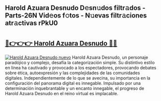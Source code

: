 ## Harold Azuara Desnudo D𝚎sn𝚞dos filtr𝚊dos - Parts-26N Vid𝚎os f𝚘tos - N𝚞evas filtr𝚊ciones atr𝚊ctivas rPkU0

# <h2><a href="http://mb2x29x.tromn.icu/?c=Harold+Azuara+Desnudo">🔗👉👉👉 Harold Azuara Desnudo 🔗🔗</a></h2>

[![Harold Azuara Desnudo nuevo](https://i.imgur.com/pEAQMta.gif)](http://mb2x29x.tromn.icu/?c=Harold+Azuara+Desnudo)
Harold Azuara Desnudo, un personaje paradójico y complejo, desafía la categorización simple. Su distintivo estilo en línea ha cautivado y provocado a los espectadores, provocando debates sobre ética, autoexpresión y las complejidades de las comunidades digitales. Independientemente de lo que se avecina, su importancia en la configuración del panorama digital es innegable. Impulsado por una determinación inquebrantable y un encanto innegable, el progreso de Harold Azuara Desnudo en el reino virtual es implacable.
